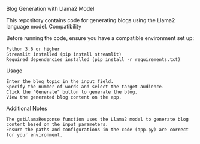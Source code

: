 Blog Generation with Llama2 Model

This repository contains code for generating blogs using the Llama2 language model.
Compatibility

Before running the code, ensure you have a compatible environment set up:

    Python 3.6 or higher
    Streamlit installed (pip install streamlit)
    Required dependencies installed (pip install -r requirements.txt)

Usage

    Enter the blog topic in the input field.
    Specify the number of words and select the target audience.
    Click the "Generate" button to generate the blog.
    View the generated blog content on the app.

Additional Notes

    The getLlamaResponse function uses the Llama2 model to generate blog content based on the input parameters.
    Ensure the paths and configurations in the code (app.py) are correct for your environment.
